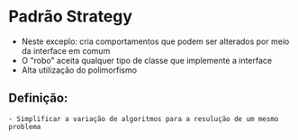 # Padrão Strategy

- Neste exceplo: cria comportamentos que podem ser alterados por meio da interface em comum
- O "robo" aceita qualquer tipo de classe que implemente a interface
- Alta utilização do polimorfismo

## Definição:
    - Simplificar a variação de algoritmos para a resulução de um mesmo problema